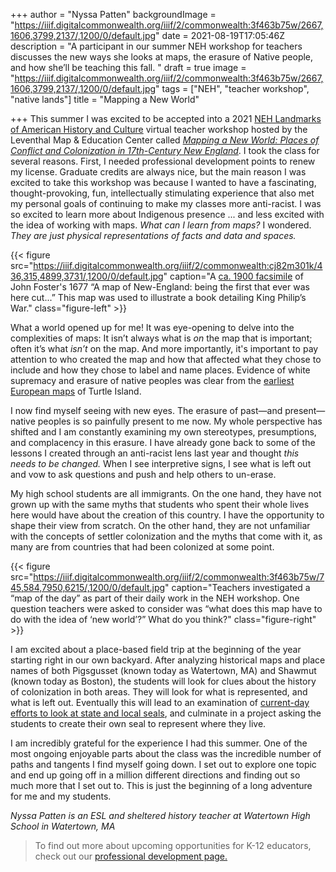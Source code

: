 +++
author = "Nyssa Patten"
backgroundImage = "https://iiif.digitalcommonwealth.org/iiif/2/commonwealth:3f463b75w/2667,1606,3799,2137/,1200/0/default.jpg"
date = 2021-08-19T17:05:46Z
description = "A participant in our summer NEH workshop for teachers discusses the new ways she looks at maps, the erasure of Native people, and how she’ll be teaching this fall. "
draft = true
image = "https://iiif.digitalcommonwealth.org/iiif/2/commonwealth:3f463b75w/2667,1606,3799,2137/,1200/0/default.jpg"
tags = ["NEH", "teacher workshop", "native lands"]
title = "Mapping a New World"

+++
This summer I was excited to be accepted into a 2021 [NEH Landmarks of American History and Culture](https://www.neh.gov/taxonomy/term/3906) virtual teacher workshop hosted by the Leventhal Map & Education Center called [_Mapping a New World: Places of Conflict and Colonization in 17th-Century New England_](https://newworld.leventhalmap.org/). I took the class for several reasons. First, I needed professional development points to renew my license. Graduate credits are always nice, but the main reason I was excited to take this workshop was because I wanted to have a fascinating, thought-provoking, fun, intellectually stimulating experience that also met my personal goals of continuing to make my classes more anti-racist. I was so excited to learn more about Indigenous presence ... and less excited with the idea of working with maps. _What can I learn from maps?_ I wondered. _They are just physical representations of facts and data and spaces._

{{< figure src="https://iiif.digitalcommonwealth.org/iiif/2/commonwealth:cj82m301k/436,315,4899,3731/,1200/0/default.jpg" caption="A [ca. 1900 facsimile](https://collections.leventhalmap.org/search/commonwealth:cj82m298g) of John Foster's 1677 “A map of New-England: being the first that ever was here cut...” This map was used to illustrate a book detailing King Philip’s War⁠." class="figure-left" >}}

What a world opened up for me! It was eye-opening to delve into the complexities of maps: It isn’t always what is _on_ the map that is important; often it’s what _isn’t_ on the map. And more importantly, it's important to pay attention to who created the map and how that affected what they chose to include and how they chose to label and name places. Evidence of white supremacy and erasure of native peoples was clear from the [earliest European maps](https://collections.leventhalmap.org/search/commonwealth:cj82m3009) of Turtle Island.

I now find myself seeing with new eyes. The erasure of past—and present—native peoples is so painfully present to me now. My whole perspective has shifted and I am constantly examining my own stereotypes, presumptions, and complacency in this erasure. I have already gone back to some of the lessons I created through an anti-racist lens last year and thought _this needs to be changed._ When I see interpretive signs, I see what is left out and vow to ask questions and push and help others to un-erase.

My high school students are all immigrants. On the one hand, they have not grown up with the same myths that students who spent their whole lives here would have about the creation of this country. I have the opportunity to shape their view from scratch. On the other hand, they are not unfamiliar with the concepts of settler colonization and the myths that come with it, as many are from countries that had been colonized at some point. 

{{< figure src="https://iiif.digitalcommonwealth.org/iiif/2/commonwealth:3f463b75w/745,584,7950,6215/,1200/0/default.jpg" caption="Teachers investigated a “map of the day” as part of their daily work in the NEH workshop. One question teachers were asked to consider was “what does this map have to do with the idea of ‘new world’?” What do you think?" class="figure-right" >}}

I am excited about a place-based field trip at the beginning of the year starting right in our own backyard. After analyzing historical maps and place names of both Pigsgusset (known today as Watertown, MA) and Shawmut (known today as Boston), the students will look for clues about the history of colonization in both areas. They will look for what is represented, and what is left out. Eventually this will lead to an examination of [current-day efforts to look at state and local seals](https://www.wbur.org/news/2020/07/28/mass-senate-wants-new-state-seal), and culminate in a project asking the students to create their own seal to represent where they live.

I am incredibly grateful for the experience I had this summer. One of the most ongoing enjoyable parts about the class was the incredible number of paths and tangents I find myself going down. I set out to explore one topic and end up going off in a million different directions and finding out so much more that I set out to. This is just the beginning of a long adventure for me and my students.

_Nyssa Patten is an ESL and sheltered history teacher at Watertown High School in Watertown, MA_

> To find out more about upcoming opportunities for K-12 educators, check out our [professional development page.](https://www.leventhalmap.org/education/k12/professional-development/)